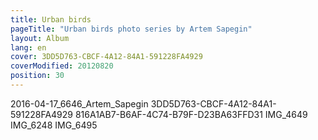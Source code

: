 ```yaml
---
title: Urban birds
pageTitle: "Urban birds photo series by Artem Sapegin"
layout: Album
lang: en
cover: 3DD5D763-CBCF-4A12-84A1-591228FA4929
coverModified: 20120820
position: 30
---
```


2016-04-17_6646_Artem_Sapegin
3DD5D763-CBCF-4A12-84A1-591228FA4929
816A1AB7-B6AF-4C74-B79F-D23BA63FFD31
IMG_4649
IMG_6248
IMG_6495
